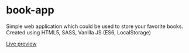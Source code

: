 # book-app
Simple web application which could be used to store your favorite books. Created using HTML5, SASS, Vanilla JS (ES6, LocalStorage)

[Live preview](https://p-multan.github.io/book-app/)

